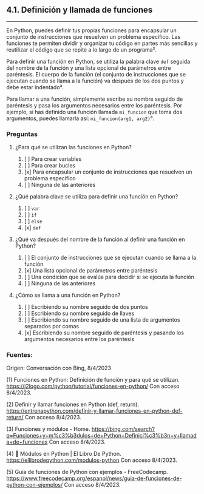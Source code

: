 ## 4.1. Definición y llamada de funciones
---
En Python, puedes definir tus propias funciones para encapsular un conjunto de instrucciones que resuelven un problema específico. Las funciones te permiten dividir y organizar tu código en partes más sencillas y reutilizar el código que se repite a lo largo de un programa².

Para definir una función en Python, se utiliza la palabra clave `def` seguida del nombre de la función y una lista opcional de parámetros entre paréntesis. El cuerpo de la función (el conjunto de instrucciones que se ejecutan cuando se llama a la función) va después de los dos puntos y debe estar indentado³.

Para llamar a una función, simplemente escribe su nombre seguido de paréntesis y pasa los argumentos necesarios entre los paréntesis. Por ejemplo, si has definido una función llamada `mi_funcion` que toma dos argumentos, puedes llamarla así: `mi_funcion(arg1, arg2)`³.

### Preguntas

1. ¿Para qué se utilizan las funciones en Python?
   1. [ ] Para crear variables
   2. [ ] Para crear bucles
   3. [x] Para encapsular un conjunto de instrucciones que resuelven un problema específico
   4. [ ] Ninguna de las anteriores
   
2. ¿Qué palabra clave se utiliza para definir una función en Python?
   1. [ ] `var`
   2. [ ] `if`
   3. [ ] `else`
   4. [x] `def`
   
3. ¿Qué va después del nombre de la función al definir una función en Python?
   1. [ ] El conjunto de instrucciones que se ejecutan cuando se llama a la función
   2. [x] Una lista opcional de parámetros entre paréntesis
   3. [ ] Una condición que se evalúa para decidir si se ejecuta la función
   4. [ ] Ninguna de las anteriores
   
4. ¿Cómo se llama a una función en Python?
   1. [ ] Escribiendo su nombre seguido de dos puntos
   2. [ ] Escribiendo su nombre seguido de llaves
   3. [ ] Escribiendo su nombre seguido de una lista de argumentos separados por comas
   4. [x] Escribiendo su nombre seguido de paréntesis y pasando los argumentos necesarios entre los paréntesis

### Fuentes:

Origen: Conversación con Bing, 8/4/2023

(1) Funciones en Python: Definición de función y para qué se utilizan. https://j2logo.com/python/tutorial/funciones-en-python/ Con acceso 8/4/2023.

(2) Definir y llamar funciones en Python (def, return). https://entrenapython.com/definir-y-llamar-funciones-en-python-def-return/ Con acceso 8/4/2023.

(3) Funciones y módulos - Home. https://bing.com/search?q=Funciones+y+m%c3%b3dulos+de+Python+Definici%c3%b3n+y+llamada+de+funciones Con acceso 8/4/2023.

(4) 📙 Módulos en Python | El Libro De Python. https://ellibrodepython.com/modulos-python Con acceso 8/4/2023.

(5) Guía de funciones de Python con ejemplos - FreeCodecamp. https://www.freecodecamp.org/espanol/news/guia-de-funciones-de-python-con-ejemplos/ Con acceso 8/4/2023.